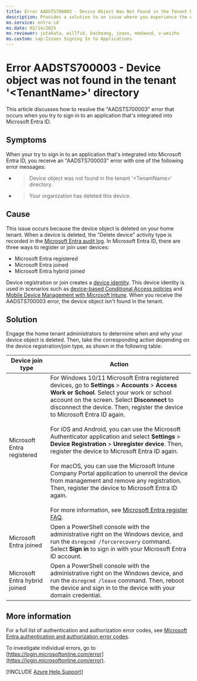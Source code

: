 ```yaml
---
title: Error AADSTS700003 - Device Object Was Not Found in the Tenant Directory
description: Provides a solution to an issue where you experience the AADSTS700003 error when you try to sign in to an Azure application that can be used with Microsoft Entra ID.
ms.service: entra-id
ms.date: 02/14/2025
ms.reviewer: jutakata, willfid, bachoang, joaos, modawud, v-weizhu
ms.custom: sap:Issues Signing In to Applications
---
```


# Error AADSTS700003 - Device object was not found in the tenant '\<TenantName\>' directory

This article discusses how to resolve the "AADSTS700003" error that occurs when you try to sign in to an application that's integrated into Microsoft Entra ID.

## Symptoms

When your try to sign in to an application that's integrated into Microsoft Entra ID, you receive an "AADSTS700003" error with one of the following error messages:

- > Device object was not found in the tenant '\<TenantName\>' directory.
- > Your organization has deleted this device.

## Cause

This issue occurs because the device object is deleted on your home tenant. When a device is deleted, the "Delete device" activity type is recorded in the [Microsoft Entra audit log](/entra/identity/monitoring-health/concept-audit-logs). In Microsoft Entra ID, there are three ways to register or join user devices:

- Microsoft Entra registered
- Microsoft Entra joined
- Microsoft Entra hybrid joined

Device registration or join creates a [device identity](/entra/identity/devices/overview). This device identity is used in scenarios such as [device-based Conditional Access policies](/entra/identity/conditional-access/concept-conditional-access-grant) and [Mobile Device Management with Microsoft Intune](/mem/endpoint-manager-overview). When you receive the AADSTS700003 error, the device object isn't found in the tenant.

## Solution

Engage the home tenant administrators to determine when and why your device object is deleted. Then, take the corresponding action depending on the device registration/join type, as shown in the following table: 

| Device join type | Action |
|--|--|
| Microsoft Entra registered | For Windows 10/11 Microsoft Entra registered devices, go to **Settings** > **Accounts** > **Access Work or School**. Select your work or school account on the screen. Select **Disconnect** to disconnect the device. Then, register the device to Microsoft Entra ID again.<br/><br/>For iOS and Android, you can use the Microsoft Authenticator application and select **Settings** > **Device Registration** > **Unregister device**. Then, register the device to Microsoft Entra ID again.<br/><br/>For macOS, you can use the Microsoft Intune Company Portal application to unenroll the device from management and remove any registration. Then, register the device to Microsoft Entra ID again.<br/><br/> For more information, see [Microsoft Entra register FAQ](/entra/identity/devices/faq#how-do-i-remove-a-microsoft-entra-registered-state-for-a-device-locally).|
| Microsoft Entra joined | Open a PowerShell console with the administrative right on the Windows device, and run the `dsregcmd /forcerecovery` command. Select **Sign in** to sign in with your Microsoft Entra ID account. |
| Microsoft Entra hybrid joined | Open a PowerShell console with the administrative right on the Windows device, and run the `dsregcmd /leave` command. Then, reboot the device and sign in to the device with your domain credential. |

## More information

For a full list of authentication and authorization error codes, see [Microsoft Entra authentication and authorization error codes](/azure/active-directory/develop/reference-error-codes).

To investigate individual errors, go to [https://login.microsoftonline.com/error](https://login.microsoftonline.com/error).

[!INCLUDE [Azure Help Support](../../../includes/azure-help-support.md)]